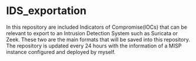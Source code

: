 # IDS_exportation
In this repository are included Indicators of Compromise(IOCs) that can be relevant to export to an Intrusion Detection System such as Suricata or Zeek. These two are the main formats that will be saved into this repository. The repository is updated every 24 hours with the information of a MISP instance configured and deployed by myself. 
